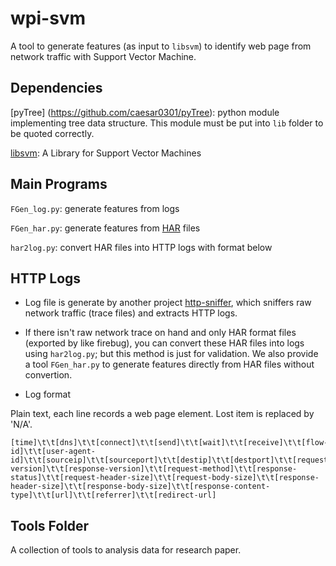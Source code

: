 wpi-svm
======

A tool to generate features (as input to `libsvm`) to identify web page from network traffic with Support Vector Machine. 

Dependencies
---------------

[pyTree] (https://github.com/caesar0301/pyTree): python module implementing tree data structure. 
This module must be put into `lib` folder to be quoted correctly.

[libsvm](http://www.csie.ntu.edu.tw/~cjlin/libsvm/): A Library for Support Vector Machines

Main Programs
---------------

`FGen_log.py`: generate features from logs

`FGen_har.py`: generate features from [HAR](http://www.softwareishard.com/blog/har-12-spec/) files

`har2log.py`: convert HAR files into HTTP logs with format below

HTTP Logs
--------------

* Log file is generate by another project [http-sniffer](https://github.com/caesar0301/http-sniffer), which sniffers raw network traffic (trace files) and extracts HTTP logs.

* If there isn't raw network trace on hand and only HAR format files (exported by like firebug), you can convert these HAR files into logs using `har2log.py`; but this method is just for validation. We also provide a tool `FGen_har.py` to generate features directly from HAR files without convertion.

* Log format

Plain text, each line records a web page element. Lost item is replaced by 'N/A'.

    [time]\t\t[dns]\t\t[connect]\t\t[send]\t\t[wait]\t\t[receive]\t\t[flow-id]\t\t[user-agent-id]\t\t[sourceip]\t\t[sourceport]\t\t[destip]\t\t[destport]\t\t[request-version]\t\t[response-version]\t\t[request-method]\t\t[response-status]\t\t[request-header-size]\t\t[request-body-size]\t\t[response-header-size]\t\t[response-body-size]\t\t[response-content-type]\t\t[url]\t\t[referrer]\t\t[redirect-url]

Tools Folder
---------------

A collection of tools to analysis data for research paper.